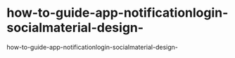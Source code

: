 # how-to-guide-app-notificationlogin-socialmaterial-design-
 how-to-guide-app-notificationlogin-socialmaterial-design-
